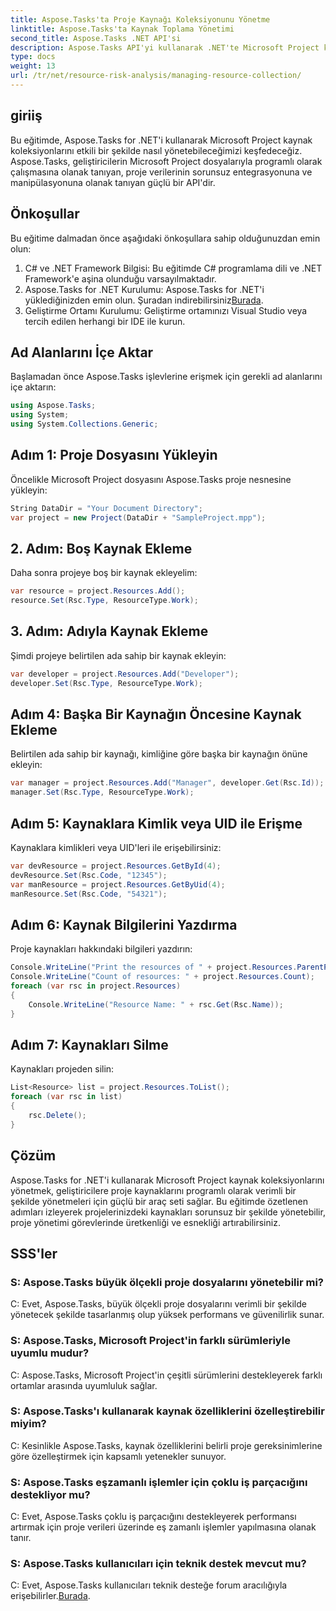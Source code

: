 ```yaml
---
title: Aspose.Tasks'ta Proje Kaynağı Koleksiyonunu Yönetme
linktitle: Aspose.Tasks'ta Kaynak Toplama Yönetimi
second_title: Aspose.Tasks .NET API'si
description: Aspose.Tasks API'yi kullanarak .NET'te Microsoft Project kaynak koleksiyonlarını nasıl verimli bir şekilde yöneteceğinizi öğrenin. Üretkenliği ve esnekliği artırın.
type: docs
weight: 13
url: /tr/net/resource-risk-analysis/managing-resource-collection/
---
```

## giriiş
Bu eğitimde, Aspose.Tasks for .NET'i kullanarak Microsoft Project kaynak koleksiyonlarını etkili bir şekilde nasıl yönetebileceğimizi keşfedeceğiz. Aspose.Tasks, geliştiricilerin Microsoft Project dosyalarıyla programlı olarak çalışmasına olanak tanıyan, proje verilerinin sorunsuz entegrasyonuna ve manipülasyonuna olanak tanıyan güçlü bir API'dir.
## Önkoşullar
Bu eğitime dalmadan önce aşağıdaki önkoşullara sahip olduğunuzdan emin olun:
1. C# ve .NET Framework Bilgisi: Bu eğitimde C# programlama dili ve .NET Framework'e aşina olunduğu varsayılmaktadır.
2. Aspose.Tasks for .NET Kurulumu: Aspose.Tasks for .NET'i yüklediğinizden emin olun. Şuradan indirebilirsiniz[Burada](https://releases.aspose.com/tasks/net/).
3. Geliştirme Ortamı Kurulumu: Geliştirme ortamınızı Visual Studio veya tercih edilen herhangi bir IDE ile kurun.

## Ad Alanlarını İçe Aktar
Başlamadan önce Aspose.Tasks işlevlerine erişmek için gerekli ad alanlarını içe aktarın:
```csharp
using Aspose.Tasks;
using System;
using System.Collections.Generic;


```

## Adım 1: Proje Dosyasını Yükleyin
Öncelikle Microsoft Project dosyasını Aspose.Tasks proje nesnesine yükleyin:
```csharp
String DataDir = "Your Document Directory";
var project = new Project(DataDir + "SampleProject.mpp");
```
## 2. Adım: Boş Kaynak Ekleme
Daha sonra projeye boş bir kaynak ekleyelim:
```csharp
var resource = project.Resources.Add();
resource.Set(Rsc.Type, ResourceType.Work);
```
## 3. Adım: Adıyla Kaynak Ekleme
Şimdi projeye belirtilen ada sahip bir kaynak ekleyin:
```csharp
var developer = project.Resources.Add("Developer");
developer.Set(Rsc.Type, ResourceType.Work);
```
## Adım 4: Başka Bir Kaynağın Öncesine Kaynak Ekleme
Belirtilen ada sahip bir kaynağı, kimliğine göre başka bir kaynağın önüne ekleyin:
```csharp
var manager = project.Resources.Add("Manager", developer.Get(Rsc.Id));
manager.Set(Rsc.Type, ResourceType.Work);
```
## Adım 5: Kaynaklara Kimlik veya UID ile Erişme
Kaynaklara kimlikleri veya UID'leri ile erişebilirsiniz:
```csharp
var devResource = project.Resources.GetById(4);
devResource.Set(Rsc.Code, "12345");
var manResource = project.Resources.GetByUid(4);
manResource.Set(Rsc.Code, "54321");
```
## Adım 6: Kaynak Bilgilerini Yazdırma
Proje kaynakları hakkındaki bilgileri yazdırın:
```csharp
Console.WriteLine("Print the resources of " + project.Resources.ParentProject.Get(Prj.Name) + " project.");
Console.WriteLine("Count of resources: " + project.Resources.Count);
foreach (var rsc in project.Resources)
{
    Console.WriteLine("Resource Name: " + rsc.Get(Rsc.Name));
}
```
## Adım 7: Kaynakları Silme
Kaynakları projeden silin:
```csharp
List<Resource> list = project.Resources.ToList();
foreach (var rsc in list)
{
    rsc.Delete();
}
```

## Çözüm
Aspose.Tasks for .NET'i kullanarak Microsoft Project kaynak koleksiyonlarını yönetmek, geliştiricilere proje kaynaklarını programlı olarak verimli bir şekilde yönetmeleri için güçlü bir araç seti sağlar. Bu eğitimde özetlenen adımları izleyerek projelerinizdeki kaynakları sorunsuz bir şekilde yönetebilir, proje yönetimi görevlerinde üretkenliği ve esnekliği artırabilirsiniz.
## SSS'ler
### S: Aspose.Tasks büyük ölçekli proje dosyalarını yönetebilir mi?

C: Evet, Aspose.Tasks, büyük ölçekli proje dosyalarını verimli bir şekilde yönetecek şekilde tasarlanmış olup yüksek performans ve güvenilirlik sunar.

### S: Aspose.Tasks, Microsoft Project'in farklı sürümleriyle uyumlu mudur?

C: Aspose.Tasks, Microsoft Project'in çeşitli sürümlerini destekleyerek farklı ortamlar arasında uyumluluk sağlar.

### S: Aspose.Tasks'ı kullanarak kaynak özelliklerini özelleştirebilir miyim?

C: Kesinlikle Aspose.Tasks, kaynak özelliklerini belirli proje gereksinimlerine göre özelleştirmek için kapsamlı yetenekler sunuyor.

### S: Aspose.Tasks eşzamanlı işlemler için çoklu iş parçacığını destekliyor mu?

C: Evet, Aspose.Tasks çoklu iş parçacığını destekleyerek performansı artırmak için proje verileri üzerinde eş zamanlı işlemler yapılmasına olanak tanır.

### S: Aspose.Tasks kullanıcıları için teknik destek mevcut mu?

 C: Evet, Aspose.Tasks kullanıcıları teknik desteğe forum aracılığıyla erişebilirler.[Burada](https://forum.aspose.com/c/tasks/15).